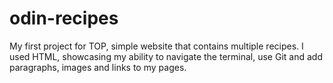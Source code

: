 # odin-recipes 

My first project for TOP, simple website that contains multiple recipes. I used  HTML, showcasing my ability to navigate the terminal, use Git and add paragraphs, images and links to my pages. 